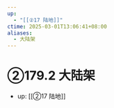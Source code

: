 ```yaml
---
up:
  - "[[②17 陆地]]"
ctime: 2025-03-01T13:06:41+08:00
aliases:
  - 大陆架
---
```


# ②179.2 大陆架

- up: [[②17 陆地]]
